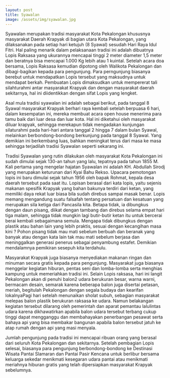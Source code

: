 ```yaml
---
layout: post
title: Syawalan
image: /assets/img/syawalan.jpg
---
```


Syawalan merupakan tradisi masyarakat Kota Pekalongan khususnya masyarakat Daerah Krapyak di bagian utara Kota Pekalongan, yang dilaksanakan pada setiap hari ketujuh (8 Syawal) sesudah Hari Raya Idul Fitri. Hal paling menarik dalam pelaksanaan tradisi ini adalah dibuatnya Lopis Raksasa yang ukurannya mencapai tinggi 2 meter diameter 1,5 meter dan beratnya bisa mencapai 1.000 Kg lebih atau 1 kuintal. Setelah acara doa bersama, Lopis Raksasa kemudian dipotong oleh Walikota Pekalongan dan dibagi-bagikan kepada para pengunjung. Para perngunjung biasanya berebut untuk mendapatkan Lopis tersebut yang maksudnya untuk mendapat berkah. Pembuatan Lopis dimaksudkan untuk mempererat tali silahturahmi antar masyarakat Krapyak dan dengan masyarakat daerah sekitarnya, hal ini diidentikkan dengan sifat Lopis yang lengket.

Asal mula tradisi syawalan ini adalah sebagai berikut, pada tanggal 8 Syawal masyarakat Krapyak berhari raya kembali setelah berpuasa 6 hari, dalam kesempatan ini, mereka membuat acara open house menerima para tamu baik dari luar desa dan luar kota. Hal ini diketahui oleh masyarakat diluar krapyak, sehingga merekapun tidak mengadakan kunjungan silaturahmi pada hari-hari antara tanggal 2 hingga 7 dalam bulan Syawal, melainkan berbondong-bondong berkunjung pada tanggal 8 Syawal. Yang demikian ini berkembang luas, bahkan meningkat terus dari masa ke masa sehingga terjadilah tradisi Syawalan seperti sekarang ini.

Tradisi Syawalan yang rutin dilakukan oleh masyarakat Kota Pekalongan ini sudah dimulai sejak 130-an tahun yang lalu, tepatnya pada tahun 1855 M. Kali pertama yang mengelar hajatan Syawalan ini adalah KH. Abdullah Sirodj yang merupakan keturunan dari Kyai Bahu Rekso. Upacara pemotongan lopis ini baru dimulai sejak tahun 1956 oleh bapak Rohmat, kepala desa daerah tersebut pada saat itu. Lopisan berasal dari kata lopis, yaitu sejenis makanan spesifik Krapyak yang bahan bakunya terdiri dari ketan, yang memiliki daya rekat luar biasa bila sudah direbus sampai masak benar. Lopis memang mengandung suatu falsafah tentang persatuan dan kesatuan yang merupakan sila ketiga dari Pancasila kita. Betapa tidak, ia dibungkus dengan daun pisang, diikat dengan tambang dan direbus selama empat hari tiga malam, sehingga tidak mungkin lagi butir-butir ketan itu untuk bercerai berai kembali sebagaimana semula. Mengapa tidak dibungkus dengan plastik atau bahan lain yang lebih praktis, sesuai dengan kecangihan masa kini ? Pohon pisang tidak mau mati sebelum berbuah dan beranak yang banyak atau dengan kata lain tak mau mati sebelum berjasa dan meninggalkan generasi penerus sebagai penyambung estafet. Demikian mendalamnya pemikiran sesepuh kita terdahulu.

Masyarakat Krapyak juga biasanya menyediakan makanan ringan dan minuman secara gratis kepada para pengunjung. Masyarakat juga biasanya menggelar kegiatan hiburan, pentas seni dan lomba-lomba serta menghias kampung untuk memeriahkan tradisi ini. Selain Lopis raksasa, hari ini langit Pekalongan akan di penuhi balon2 udara berukuran besar, warna warni, bermacam desain, semarak karena beberapa balon juga disertai petasan, meriah, begitulah Pekalongan dengan segala budaya dan kearifan lokalnyaPagi hari setelah menunaikan sholat subuh, sebagian masyarakat melepas balon plastik berukuran raksasa ke udara. Namun belakangan kegiatan tersebut dilarang oleh pemerintah dan aparat pemantau lalulintas udara karena dikhawatirkan apabila balon udara tersebut terbang cukup tinggi dapat mengganggu dan membahayakan penerbangan pesawat serta bahaya api yang bisa membakar bangunan apabila balon tersebut jatuh ke atap rumah dengan api yang masi menyala.

Jumlah pengunjung pada tradisi ini mencapai ribuan orang yang berasal dari seluruh Kota Pekalongan dan sekitarnya. Setelah pembagian Lopis selesai, biasanya para pengunjung berbondong-bondong ke Destinasi Wisata Pantai Slamaran dan Pantai Pasir Kencana untuk berlibur bersama keluarga sekedar menikmati kesegaran udara pantai atau menikmati meriahnya hiburan gratis yang telah dipersiapkan masyarakat Krapyak sebelumnya.
